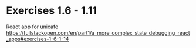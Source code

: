 # Exercises 1.6 - 1.11

React app for unicafe
https://fullstackopen.com/en/part1/a_more_complex_state_debugging_react_apps#exercises-1-6-1-14